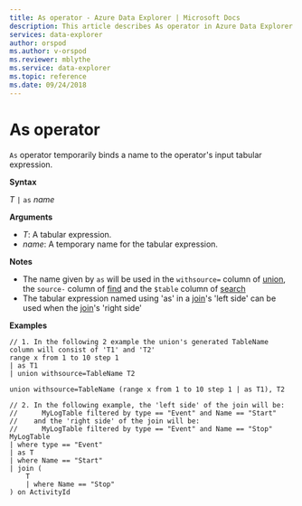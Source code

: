 ```yaml
---
title: As operator - Azure Data Explorer | Microsoft Docs
description: This article describes As operator in Azure Data Explorer.
services: data-explorer
author: orspod
ms.author: v-orspod
ms.reviewer: mblythe
ms.service: data-explorer
ms.topic: reference
ms.date: 09/24/2018
---
```

# As operator

`As` operator temporarily binds a name to the operator's input tabular expression.

**Syntax**

*T* `|` `as` *name*

**Arguments**

* *T*: A tabular expression.
* *name*: A temporary name for the tabular expression. 

**Notes**
* The name given by `as` will be used in the `withsource=` column of [union](./unionoperator.md), the `source-` column of [find](./findoperator.md) and the `$table` column of [search](./searchoperator.md)
* The tabular expression named using 'as' in a [join](./joinoperator.md)'s 'left side' can be used when the [join](./joinoperator.md)'s 'right side'


**Examples**
```kusto
// 1. In the following 2 example the union's generated TableName column will consist of 'T1' and 'T2'
range x from 1 to 10 step 1 
| as T1 
| union withsource=TableName T2

union withsource=TableName (range x from 1 to 10 step 1 | as T1), T2

// 2. In the following example, the 'left side' of the join will be: 
//      MyLogTable filtered by type == "Event" and Name == "Start"
//    and the 'right side' of the join will be: 
//      MyLogTable filtered by type == "Event" and Name == "Stop"
MyLogTable  
| where type == "Event"
| as T
| where Name == "Start"
| join (
    T
    | where Name == "Stop"
) on ActivityId
```
